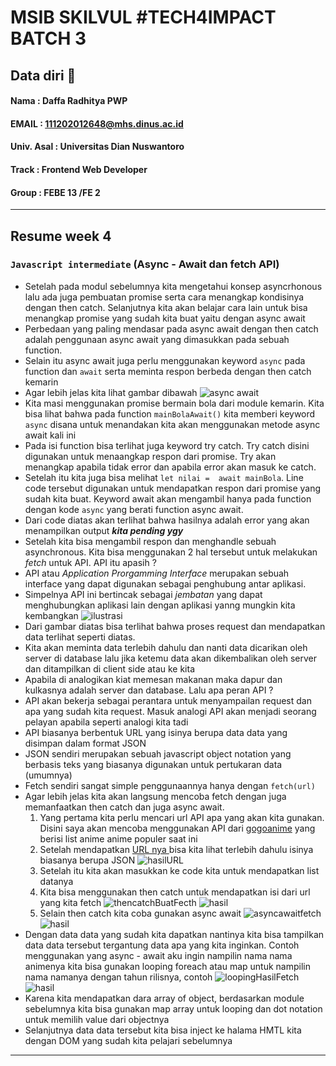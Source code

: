 ﻿
# MSIB SKILVUL #TECH4IMPACT BATCH 3

## Data diri  :rocket:
#### Nama : Daffa Radhitya PWP
#### EMAIL : 111202012648@mhs.dinus.ac.id
#### Univ. Asal : Universitas Dian Nuswantoro
#### Track : Frontend Web Developer
#### Group : FEBE 13 /FE 2
---

## Resume week 4
### `Javascript intermediate` (Async - Await dan fetch API)

 - Setelah pada modul sebelumnya kita mengetahui konsep asyncrhonous lalu ada juga pembuatan promise serta cara menangkap kondisinya dengan then catch. Selanjutnya kita akan belajar cara lain untuk bisa menangkap promise yang sudah kita buat yaitu dengan async await
 - Perbedaan yang paling mendasar pada async await dengan then catch adalah penggunaan async await yang dimasukkan pada sebuah function. 
 - Selain itu async await juga perlu menggunakan keyword `async` pada function dan `await` serta meminta respon berbeda dengan then catch kemarin
 - Agar lebih jelas kita lihat gambar dibawah
	 ![async await](async.png)
- Kita masi menggunakan promise bermain bola dari module kemarin. Kita bisa lihat bahwa pada function `mainBolaAwait()` kita memberi keyword `async` disana untuk menandakan kita akan menggunakan metode async await kali ini
- Pada isi function bisa terlihat juga keyword try catch. Try catch disini digunakan untuk menaangkap respon dari promise. Try akan menangkap apabila tidak error dan apabila error akan masuk ke catch.
- Setelah itu kita juga bisa melihat `let nilai =  await mainBola`. Line code tersebut digunakan untuk mendapatkan respon dari promise yang sudah kita buat. Keyword await akan mengambil hanya pada function dengan kode `async`  yang berati function async await. 
- Dari code diatas akan terlihat bahwa hasilnya adalah error yang akan menampilkan output  ***kita pending ygy***
- Setelah kita bisa mengambil respon dan menghandle sebuah asynchronous. Kita bisa menggunakan 2 hal tersebut untuk melakukan *fetch* untuk API. API itu apasih ?
- API atau *Application Prorgamming Interface* merupakan sebuah  interface yang dapat digunakan sebagai penghubung antar aplikasi.
- Simpelnya API ini bertincak sebagai *jembatan* yang dapat menghubungkan aplikasi lain dengan aplikasi yanng mungkin kita  kembangkan
 ![ilustrasi](ilustrate.png)
- Dari gambar diatas bisa terlihat bahwa proses request dan mendapatkan data terlihat seperti diatas.
- Kita akan meminta data terlebih dahulu dan nanti data dicarikan oleh server di database lalu jika ketemu data akan dikembalikan oleh server dan ditampilkan di client side atau ke kita
- Apabila di analogikan kiat memesan makanan maka dapur dan kulkasnya adalah server dan database. Lalu apa peran API ?
- API akan bekerja sebagai perantara untuk menyampailan request dan apa yang sudah kita request. Masuk analogi API akan menjadi seorang pelayan apabila seperti analogi kita tadi
- API biasanya berbentuk URL yang isinya berupa data data yang disimpan dalam format JSON
- JSON sendiri merupakan sebuah javascript object notation yang berbasis teks yang biasanya digunakan untuk pertukaran data (umumnya)
- Fetch sendiri sangat simple penggunaannya hanya dengan `fetch(url)`
- Agar lebih jelas kita akan langsung mencoba fetch dengan juga memanfaatkan then catch dan juga async await.
	1. Yang pertama kita perlu mencari url API apa yang akan kita gunakan. Disini saya akan mencoba menggunakan API dari [gogoanime](https://gogoanime.nl/) yang berisi list anime anime populer saat ini
	2. Setelah mendapatkan [URL nya ](https://gogoanime.herokuapp.com/popular) bisa kita lihat terlebih dahulu isinya biasanya berupa JSON
	![hasilURL](urlFetch.jpg)
	3. Setelah itu kita akan masukkan ke code kita untuk mendapatkan list datanya
	4. Kita bisa menggunakan then catch untuk mendapatkan isi dari url yang kita fetch
	![thencatchBuatFecth](fetchThen.png)
	![hasil](hasilFetchThen.jpg)
	5. Selain then catch kita coba gunakan async await
	![asyncawaitfetch](fetchAsync.png)
	![hasil](hasilFetchAsync.jpg)
- Dengan data data yang sudah kita dapatkan nantinya kita bisa tampilkan data data tersebut tergantung data apa yang kita inginkan. Contoh menggunakan yang async - await aku ingin nampilin nama nama animenya kita bisa gunakan looping foreach atau map untuk nampilin nama namanya dengan tahun rilisnya, contoh
 ![loopingHasilFetch](showTitle.png)
 ![hasil](hasilShow%20title.jpg)
- Karena kita mendapatkan dara array of object, berdasarkan module sebelumnya kita bisa gunakan map array untuk looping dan dot notation untuk memilih value dari objectnya
- Selanjutnya data data tersebut kita bisa inject ke halama HMTL kita dengan DOM yang sudah kita pelajari sebelumnya
---
